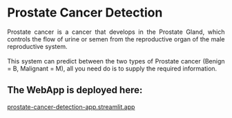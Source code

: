 # Prostate Cancer Detection

<p style="text-align:justify;">
            Prostate cancer is a cancer that develops in the Prostate Gland, which controls the flow of urine or semen from the reproductive organ of the male reproductive system. <br> 
                <br>
                This system can predict between the two types of Prostate cancer (Benign = B, Malignant = M), all you need do is to supply the required information. <br>
        </p>

## The WebApp is deployed here:
<a href="https://prostate-cancer-detection-app.streamlit.app/">prostate-cancer-detection-app.streamlit.app</a>
